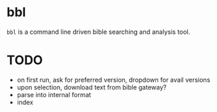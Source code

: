 # bbl
`bbl` is a command line driven bible searching and analysis tool.

# TODO
 - on first run, ask for preferred version, dropdown for avail versions
 - upon selection, download text from bible gateway?
 - parse into internal format
 - index

